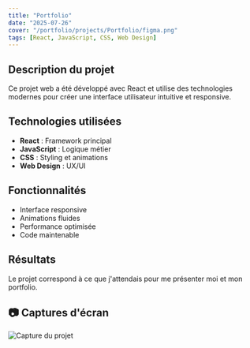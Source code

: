 ```yaml
---
title: "Portfolio"
date: "2025-07-26"
cover: "/portfolio/projects/Portfolio/figma.png"
tags: [React, JavaScript, CSS, Web Design]
---
```


## Description du projet

Ce projet web a été développé avec React et utilise des technologies modernes pour créer une interface utilisateur intuitive et responsive.

## Technologies utilisées

- **React** : Framework principal
- **JavaScript** : Logique métier
- **CSS** : Styling et animations
- **Web Design** : UX/UI

## Fonctionnalités

- Interface responsive
- Animations fluides
- Performance optimisée
- Code maintenable

## Résultats

Le projet correspond à ce que j'attendais pour me présenter moi et mon portfolio.

## 📷 Captures d'écran

![Capture du projet](/portfolio/projects/Portfolio/figma.png) 